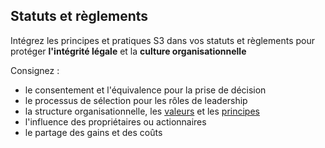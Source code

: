 ## Statuts et règlements

Intégrez les principes et pratiques S3 dans vos statuts et règlements pour protéger **l'intégrité légale** et la **culture organisationnelle**

Consignez :

- le consentement et l'équivalence pour la prise de décision
- le processus de sélection pour les rôles de leadership
- la structure organisationnelle, les [valeurs](glossary:values) et les [principes](glossary:principle)
- l'influence des propriétaires ou actionnaires
- le partage des gains et des coûts